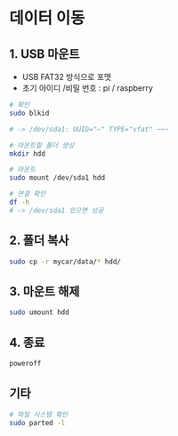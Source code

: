 # 데이터 이동

## 1. USB 마운트

- USB FAT32 방식으로 포맷
- 초기 아이디 /비밀 번호 : pi / raspberry

```bash
# 확인
sudo blkid

# -> /dev/sda1: UUID="~" TYPE="vfat" ~~~

# 마운트할 폴더 생성
mkdir hdd

# 마운트
sudo mount /dev/sda1 hdd

# 연결 확인
df -h
# -> /dev/sda1 있으면 성공
```

## 2. 폴더 복사

```bash
sudo cp -r mycar/data/* hdd/
```

## 3. 마운트 해제

```bash
sudo umount hdd
```

## 4. 종료

```bash
poweroff
```

## 기타

```bash
# 파일 시스템 확인
sudo parted -l
```